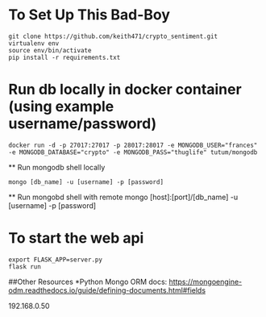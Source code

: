 # To Set Up This Bad-Boy

```
git clone https://github.com/keith471/crypto_sentiment.git
virtualenv env
source env/bin/activate
pip install -r requirements.txt
```

# Run db locally in docker container (using example username/password)
```
docker run -d -p 27017:27017 -p 28017:28017 -e MONGODB_USER="frances" -e MONGODB_DATABASE="crypto" -e MONGODB_PASS="thuglife" tutum/mongodb
```
** Run mongodb shell locally
```
mongo [db_name] -u [username] -p [password]
```
** Run mongobd shell with remote 
mongo [host]:[port]/[db_name] -u [username] -p [password]

# To start the web api
```
export FLASK_APP=server.py
flask run
```

##Other Resources
*Python Mongo ORM docs: https://mongoengine-odm.readthedocs.io/guide/defining-documents.html#fields

192.168.0.50